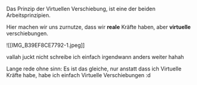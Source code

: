 Das Prinzip der Virtuellen Verschiebung, ist eine der beiden Arbeitsprinzipien.

Hier machen wir uns zurnutze, dass wir **reale** Kräfte haben, aber **virtuelle** verschiebungen.

![[IMG_B39EF8CE7792-1.jpeg]]

vallah juckt nicht schreibe ich einfach irgendwann anders weiter hahah

Lange rede ohne sinn: Es ist das gleiche, nur anstatt dass ich Virtuelle Kräfte habe, habe ich einfach Virtuelle Verschiebungen :d 

